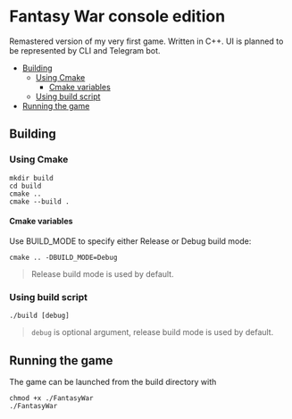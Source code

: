 # Fantasy War console edition
Remastered version of my very first game.
Written in C++. UI is planned to be represented by CLI and Telegram bot.

- [Building](#Building)
  - [Using Cmake](#Using-Cmake)
    - [Cmake variables](#Cmake-variables)
  - [Using build script](#Using-build-script)
- [Running the game](#Running-the-game)

## Building

### Using Cmake
```
mkdir build
cd build
cmake ..
cmake --build .
```

#### Cmake variables
Use BUILD_MODE to specify either Release or Debug build mode:
```
cmake .. -DBUILD_MODE=Debug
```
> Release build mode is used by default.

### Using build script
```
./build [debug]
```
> `debug` is optional argument, release build mode is used by default.

## Running the game
The game can be launched from the build directory with
```
chmod +x ./FantasyWar
./FantasyWar
```
